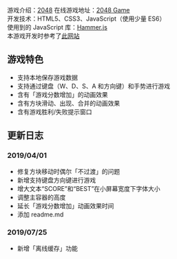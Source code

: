 游戏介绍：[2048](https://en.wikipedia.org/wiki/2048_(video_game))  
在线游戏地址：[2048 Game](https://xpfxzxc.github.io/2048-game/)  
开发技术：HTML5、CSS3、JavaScript（使用少量 ES6）  
使用到的 JavaScript 库：[Hammer.js](https://hammerjs.github.io/)  
本游戏开发时参考了[此网站](http://2048game.com)

## 游戏特色
* 支持本地保存游戏数据
* 支持通过键盘（W、D、S、A 和方向键）和手势进行游戏
* 含有「游戏分数增加」的动画效果
* 含有方块滑动、出现、合并的动画效果
* 含有游戏胜利/失败提示窗口

## 更新日志

### 2019/04/01
* 修复方块移动时偶尔「不过渡」的问题
* 新增支持键盘方向键进行游戏
* 增大文本“SCORE”和“BEST”在小屏幕宽度下字体大小
* 调整主容器的高度
* 延长「游戏分数增加」动画效果时间
* 添加 readme.md

### 2019/07/25
* 新增「离线缓存」功能